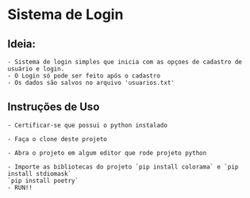 # Sistema de Login

## Ideia:
	- Sistema de login simples que inicia com as opçoes de cadastro de usuário e login.
	- O Login só pode ser feito após o cadastro
	- Os dados são salvos no arquivo 'usuarios.txt'


## Instruções de Uso
 
	- Certificar-se que possui o python instalado
	
	- Faça o clone deste projeto
	
	- Abra o projeto em algum editor que rode projeto python
	
	- Importe as bibliotecas do projeto `pip install colorama` e `pip install stdiomask`	
	`pip install poetry`
	- RUN!!
  
